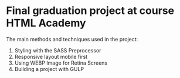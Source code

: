 # Final graduation project at course HTML Academy

The main methods and techniques used in the project:
1. Styling with the SASS Preprocessor
2. Responsive layout mobile first
3. Using WEBP Image for Retina Screens
4. Building a project with GULP
